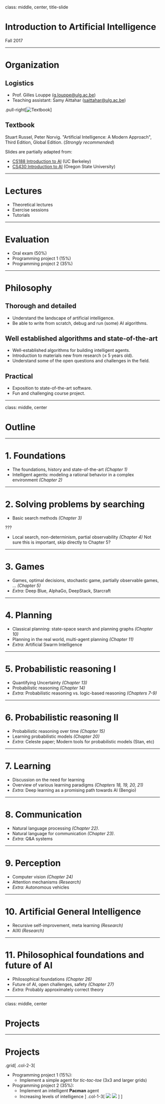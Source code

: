 class: middle, center, title-slide

# Introduction to Artificial Intelligence

Fall 2017

---

# Organization

## Logistics
- Prof. Gilles Louppe ([g.louppe@ulg.ac.be](mailto:g.louppe@ulg.ac.be))
- Teaching assistant: Samy Aittahar ([saittahar@ulg.ac.be](mailto:saittahar@ulg.ac.be))

.pull-right[![Textbook](./figures/textbook.png)]
## Textbook
Stuart Russel, Peter Norvig. "Artificial Intelligence: A Modern Approach", Third Edition, Global Edition.
(*Strongly recommended*)

Slides are partially adapted from:
- [CS188 Introduction to AI](http://ai.berkeley.edu/lecture_slides.html) (UC Berkeley)
- [CS430 Introduction to AI](http://web.engr.oregonstate.edu/~tgd/classes/430/) (Oregon State University)

---

# Lectures

- Theoretical lectures
- Exercise sessions
- Tutorials

---

# Evaluation

- Oral exam (50%)
- Programming project 1 (15%)
- Programming project 2 (35%)

---

# Philosophy

## Thorough and detailed

- Understand the landscape of artificial intelligence.
- Be able to write from scratch, debug and run (some) AI algorithms.

## Well established algorithms and state-of-the-art

- Well-established algorithms for building intelligent agents.
- Introduction to materials new from research ($\leq$ 5 years old).
- Understand some of the open questions and challenges in the field.

## Practical

- Exposition to state-of-the-art software.
- Fun and challenging course project.

---

class: middle, center

# Outline

---

# 1. Foundations

-   The foundations, history and state-of-the-art *(Chapter 1)*
-   Intelligent agents: modeling a rational behavior in a complex environment *(Chapter 2)*

---

# 2. Solving problems by searching

-   Basic search methods *(Chapter 3)*

???

-   Local search, non-determinism, partial observability *(Chapter 4)*
Not sure this is important, skip directly to Chapter 5?

---

# 3. Games

-   Games, optimal decisions, stochastic game, partially observable games, ... *(Chapter 5)*
-   *Extra:* Deep Blue, AlphaGo, DeepStack, Starcraft

---

# 4. Planning

-   Classical planning: state-space search and planning graphs *(Chapter 10)*
-   Planning in the real world, multi-agent planning *(Chapter 11)*
-   *Extra:* Artificial Swarm Intelligence

---

# 5. Probabilistic reasoning I

-   Quantifying Uncertainty *(Chapter 13)*
-   Probabilistic reasoning *(Chapter 14)*
-   *Extra:* Probabilistic reasoning vs. logic-based reasoning *(Chapters 7-9)*

---

# 6. Probabilistic reasoning II

-   Probabilistic reasoning over time *(Chapter 15)*
-   Learning probabilistic models *(Chapter 20)*
-   *Extra:* Celeste paper; Modern tools for probabilistic models (Stan, etc)

---

# 7. Learning

-   Discussion on the need for learning
-   Overview of various learning paradigms *(Chapters 18, 19, 20, 21)*
-   *Extra:* Deep learning as a promising path towards AI (Bengio)

---

# 8. Communication

-   Natural language processing *(Chapter 22)*.
-   Natural language for communication *(Chapter 23)*.
-   *Extra:* Q&A systems

---

# 9. Perception

-   Computer vision *(Chapter 24)*
-   Attention mechanisms *(Research)*
-   *Extra:* Autonomous vehicles

---

# 10. Artificial General Intelligence

-   Recursive self-improvement, meta learning *(Research)*
-   AIXI *(Research)*

---

# 11. Philosophical foundations and future of AI

-   Philosophical foundations *(Chapter 26)*
-   Future of AI, open challenges, safety *(Chapter 27)*
-   *Extra:*  Probably approximately correct theory

---

class: middle, center

# Projects

---

# Projects

.grid[
.col-2-3[
- Programming project 1 (15%):
    - Implement a simple agent for *tic-tac-toe* (3x3 and larger grids)
- Programming project 2 (35%):
    - Implement an intelligent **Pacman** agent
    - Increasing levels of intelligence
]
.col-1-3[
![](figures/outline/morpion.jpg)
![](figures/outline/pacman.png)
]
]

